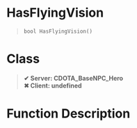 # HasFlyingVision
> `bool HasFlyingVision()`
# Class
> __✔ Server: CDOTA_BaseNPC_Hero__  
> __✖ Client: undefined__  
# Function Description


